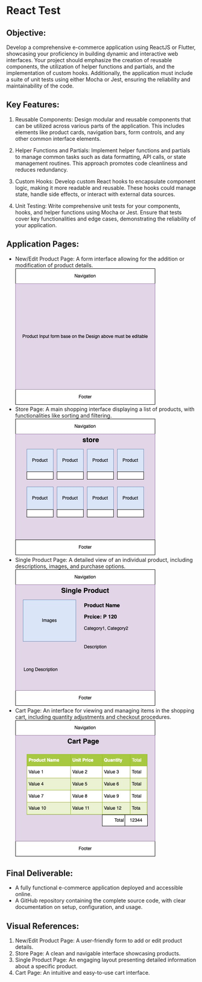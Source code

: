 # React Test

## Objective:
Develop a comprehensive e-commerce application using ReactJS or Flutter, showcasing your proficiency in building dynamic and interactive web interfaces. Your project should emphasize the creation of reusable components, the utilization of helper functions and partials, and the implementation of custom hooks. Additionally, the application must include a suite of unit tests using either Mocha or Jest, ensuring the reliability and maintainability of the code.
## Key Features:
1. Reusable Components: Design modular and reusable components that can be utilized across various parts of the application. This includes elements like product cards, navigation bars, form controls, and any other common interface elements.

2. Helper Functions and Partials: Implement helper functions and partials to manage common tasks such as data formatting, API calls, or state management routines. This approach promotes code cleanliness and reduces redundancy.

3. Custom Hooks: Develop custom React hooks to encapsulate component logic, making it more readable and reusable. These hooks could manage state, handle side effects, or interact with external data sources.

4. Unit Testing: Write comprehensive unit tests for your components, hooks, and helper functions using Mocha or Jest. Ensure that tests cover key functionalities and edge cases, demonstrating the reliability of your application.

## Application Pages:
- New/Edit Product Page: A form interface allowing for the addition or modification of product details.
![New/Edit product page](/assets/ecommerce-store-add-new-products.jpg)
- Store Page: A main shopping interface displaying a list of products, with functionalities like sorting and filtering.
![Store page](/assets/ecommerce-store-page.jpg)
- Single Product Page: A detailed view of an individual product, including descriptions, images, and purchase options.
![Show single product page](/assets/ecommerce-store-show-product.jpg)
- Cart Page: An interface for viewing and managing items in the shopping cart, including quantity adjustments and checkout procedures.
![Cart page](/assets/ecommerce-store-cart.jpg)

## Final Deliverable:
- A fully functional e-commerce application deployed and accessible online.
- A GitHub repository containing the complete source code, with clear documentation on setup, configuration, and usage.
## Visual References:
1. New/Edit Product Page: A user-friendly form to add or edit product details.
2. Store Page: A clean and navigable interface showcasing products.
3. Single Product Page: An engaging layout presenting detailed information about a specific product.
4. Cart Page: An intuitive and easy-to-use cart interface.

